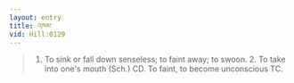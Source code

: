 ```yaml
---
layout: entry
title: འཁམ་
vid: Hill:0129
---
```

> 1. To sink or fall down senseless; to faint away; to swoon. 2. To take into one's mouth (Sch.) CD. To faint, to become unconscious TC.
